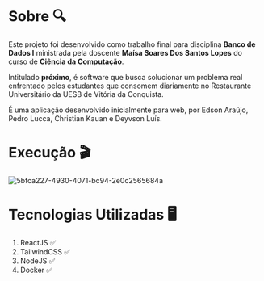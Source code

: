 # Sobre 🔍

Este projeto foi desenvolvido como trabalho final para disciplina **Banco de Dados I** ministrada pela doscente **Maísa Soares Dos Santos Lopes** do curso de **Ciência da Computação**. 

Intitulado **próximo**, é software que busca solucionar um problema real enfrentado pelos estudantes que consomem diariamente no Restaurante Universitário da UESB de Vitória da Conquista.

É uma aplicação desenvolvido inicialmente para web, por Edson Araújo, Pedro Lucca, Christian Kauan e Deyvson Luís. 

# Execução 🎬

![5bfca227-4930-4071-bc94-2e0c2565684a](https://github.com/edsonaraujobr/software-ru/assets/137104822/55bc23f1-22b0-4a0b-82f3-b2b407ce6cd6)


# Tecnologias Utilizadas 🖥

1. ReactJS ✅
2. TailwindCSS ✅
3. NodeJS ✅
4. Docker ✅










   




